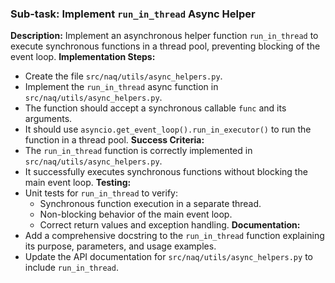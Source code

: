 ### Sub-task: Implement `run_in_thread` Async Helper
**Description:** Implement an asynchronous helper function `run_in_thread` to execute synchronous functions in a thread pool, preventing blocking of the event loop.
**Implementation Steps:**
- Create the file `src/naq/utils/async_helpers.py`.
- Implement the `run_in_thread` async function in `src/naq/utils/async_helpers.py`.
- The function should accept a synchronous callable `func` and its arguments.
- It should use `asyncio.get_event_loop().run_in_executor()` to run the function in a thread pool.
**Success Criteria:**
- The `run_in_thread` function is correctly implemented in `src/naq/utils/async_helpers.py`.
- It successfully executes synchronous functions without blocking the main event loop.
**Testing:**
- Unit tests for `run_in_thread` to verify:
    - Synchronous function execution in a separate thread.
    - Non-blocking behavior of the main event loop.
    - Correct return values and exception handling.
**Documentation:**
- Add a comprehensive docstring to the `run_in_thread` function explaining its purpose, parameters, and usage examples.
- Update the API documentation for `src/naq/utils/async_helpers.py` to include `run_in_thread`.